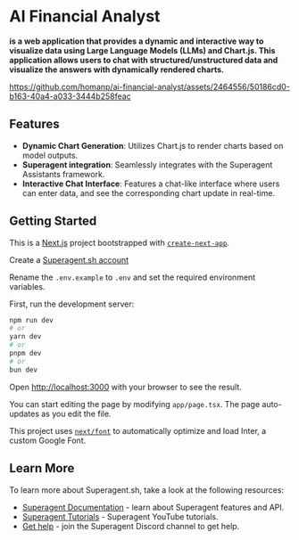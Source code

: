 # AI Financial Analyst

**is a web application that provides a dynamic and interactive way to visualize data using Large Language Models (LLMs) and Chart.js. This application allows users to chat with structured/unstructured data and visualize the answers with dynamically rendered charts.**

https://github.com/homanp/ai-financial-analyst/assets/2464556/50186cd0-b163-40a4-a033-3444b258feac

## Features
- **Dynamic Chart Generation**: Utilizes Chart.js to render charts based on model outputs.
- **Superagent integration**: Seamlessly integrates with the Superagent Assistants framework.
- **Interactive Chat Interface**: Features a chat-like interface where users can enter data, and see the corresponding chart update in real-time.

## Getting Started
This is a [Next.js](https://nextjs.org/) project bootstrapped with [`create-next-app`](https://github.com/vercel/next.js/tree/canary/packages/create-next-app).

Create a [Superagent.sh account](https://beta.superagent.sh)

Rename the `.env.example` to `.env` and set the required environment variables.

First, run the development server:

```bash
npm run dev
# or
yarn dev
# or
pnpm dev
# or
bun dev
```

Open [http://localhost:3000](http://localhost:3000) with your browser to see the result.

You can start editing the page by modifying `app/page.tsx`. The page auto-updates as you edit the file.

This project uses [`next/font`](https://nextjs.org/docs/basic-features/font-optimization) to automatically optimize and load Inter, a custom Google Font.

## Learn More

To learn more about Superagent.sh, take a look at the following resources:

- [Superagent Documentation](https://docs.superagent.sh) - learn about Superagent features and API.
- [Superagent Tutorials]([https://nextjs.org/learn](https://www.youtube.com/channel/UCBeXnF8gh2EwAmOIwpmfjmA)) - Superagent YouTube tutorials.
- [Get help](https://discord.gg/mhmJUTjW4b) - join the Superagent Discord channel to get help.
